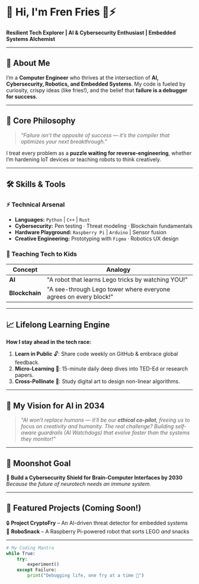 # 👋 Hi, I'm Fren Fries 🍟⚡  
**Resilient Tech Explorer | AI & Cybersecurity Enthusiast | Embedded Systems Alchemist**  

---

## 🚀 About Me  
I’m a **Computer Engineer** who thrives at the intersection of **AI, Cybersecurity, Robotics, and Embedded Systems**. My code is fueled by curiosity, crispy ideas (like fries!), and the belief that **failure is a debugger for success**.  

---

## 🔑 Core Philosophy  
> *"Failure isn’t the opposite of success — it’s the compiler that optimizes your next breakthrough."*  

I treat every problem as a **puzzle waiting for reverse-engineering**, whether I’m hardening IoT devices or teaching robots to think creatively.

---

## 🛠️ Skills & Tools  
### **⚡ Technical Arsenal**  
- **Languages:** `Python` | `C++` | `Rust`  
- **Cybersecurity:** Pen testing · Threat modeling · Blockchain fundamentals  
- **Hardware Playground:** `Raspberry Pi` | `Arduino` | Sensor fusion  
- **Creative Engineering:** Prototyping with `Figma` · Robotics UX design  

### **🧠 Teaching Tech to Kids**  
| Concept       | Analogy                          |  
|---------------|----------------------------------|  
| **AI**        | "A robot that learns Lego tricks by watching YOU!" |  
| **Blockchain**| "A see-through Lego tower where everyone agrees on every block!" |  

---

## 📈 Lifelong Learning Engine  
**How I stay ahead in the tech race:**  
1. **Learn in Public** 🔓: Share code weekly on GitHub & embrace global feedback.  
2. **Micro-Learning** 🧩: 15-minute daily deep dives into TED-Ed or research papers.  
3. **Cross-Pollinate** 🌸: Study digital art to design non-linear algorithms.  

---

## 🤖 My Vision for AI in 2034  
> *"AI won’t replace humans — it’ll be our **ethical co-pilot**, freeing us to focus on creativity and humanity. The real challenge? Building self-aware guardrails (AI Watchdogs) that evolve faster than the systems they monitor!"*  

---

## 🌟 Moonshot Goal  
**🚀 Build a Cybersecurity Shield for Brain-Computer Interfaces by 2030**  
*Because the future of neurotech needs an immune system.*

---

## 📌 Featured Projects (Coming Soon!)  
🔒 **Project CryptoFry** – An AI-driven threat detector for embedded systems  
🤖 **RoboSnack** – A Raspberry Pi-powered robot that sorts LEGO *and* snacks  

---

```python
# My Coding Mantra  
while True:  
    try:  
        experiment()  
    except Failure:  
        print("Debugging life, one fry at a time 🍟")  
